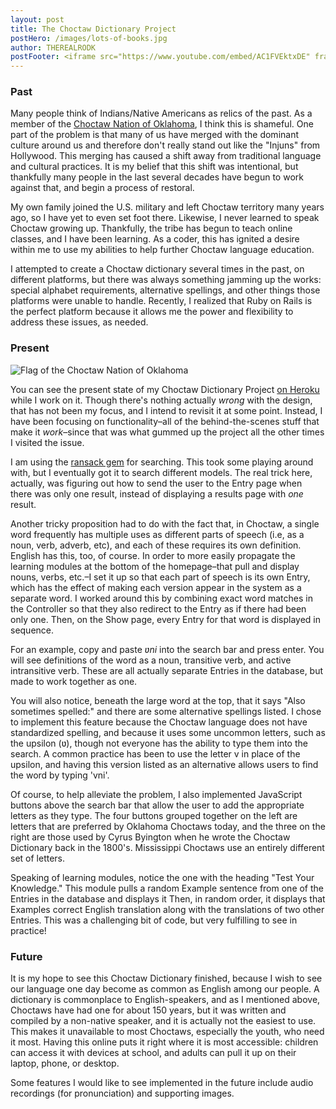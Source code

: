```yaml
---
layout: post
title: The Choctaw Dictionary Project
postHero: /images/lots-of-books.jpg
author: THEREALRODK
postFooter: <iframe src="https://www.youtube.com/embed/AC1FVEktxDE" frameborder="0" allow="autoplay; encrypted-media" allowfullscreen></iframe>
---
```


### Past

Many people think of Indians/Native Americans as relics of the past. As a member of the <a href="https://www.choctawnation.com/" target="_blank" rel="noopener">Choctaw Nation of Oklahoma</a>, I think this is shameful. One part of the problem is that many of us have merged with the dominant culture around us and therefore don't really stand out like the "Injuns" from Hollywood. This merging has caused a shift away from traditional language and cultural practices. It is my belief that this shift was intentional, but thankfully many people in the last several decades have begun to work against that, and begin a process of restoral.

My own family joined the U.S. military and left Choctaw territory many years ago, so I have yet to even set foot there. Likewise, I never learned to speak Choctaw growing up. Thankfully, the tribe has begun to teach online classes, and I have been learning. As a coder, this has ignited a desire within me to use my abilities to help further Choctaw language education.

I attempted to create a Choctaw dictionary several times in the past, on different platforms, but there was always something jamming up the works: special alphabet requirements, alternative spellings, and other things those platforms were unable to handle. Recently, I realized that Ruby on Rails is the perfect platform because it allows me the power and flexibility to address these issues, as needed.

### Present

<img class="pull-left" src="https://upload.wikimedia.org/wikipedia/commons/3/3c/Choctaw_flag.gif"
     alt="Flag of the Choctaw Nation of Oklahoma">

You can see the present state of my Choctaw Dictionary Project <a href="https://protected-dawn-54119.herokuapp.com/" target="_blank" rel="noopener">on Heroku</a> while I work on it. Though there's nothing actually *wrong* with the design, that has not been my focus, and I intend to revisit it at some point. Instead, I have been focusing on functionality–all of the behind-the-scenes stuff that make it *work*–since that was what gummed up the project all the other times I visited the issue.

I am using the <a href="https://rubygems.org/gems/ransack" target="_blank" rel="noopener">ransack gem</a> for searching. This took some playing around with, but I eventually got it to search different models. The real trick here, actually, was figuring out how to send the user to the Entry page when there was only one result, instead of displaying a results page with *one* result.

Another tricky proposition had to do with the fact that, in Choctaw, a single word frequently has multiple uses as different parts of speech (i.e, as a noun, verb, adverb, etc), and each of these requires its own definition. English has this, too, of course. In order to more easily propagate the learning modules at the bottom of the homepage–that pull and display nouns, verbs, etc.–I set it up so that each part of speech is its own Entry, which has the effect of making each version appear in the system as a separate word. I worked around this by combining exact word matches in the Controller so that they also redirect to the Entry as if there had been only one. Then, on the Show page, every Entry for that word is displayed in sequence.

For an example, copy and paste *ʋni* into the search bar and press enter. You will see definitions of the word as a noun, transitive verb, and active intransitive verb. These are all actually separate Entries in the database, but made to work together as one.

You will also notice, beneath the large word at the top, that it says "Also sometimes spelled:" and there are some alternative spellings listed. I chose to implement this feature because the Choctaw language does not have standardized spelling, and because it uses some uncommon letters, such as the upsilon (ʋ), though not everyone has the ability to type them into the search. A common practice has been to use the letter v in place of the upsilon, and having this version listed as an alternative allows users to find the word by typing 'vni'.

Of course, to help alleviate the problem, I also implemented JavaScript buttons above the search bar that allow the user to add the appropriate letters as they type. The four buttons grouped together on the left are letters that are preferred by Oklahoma Choctaws today, and the three on the right are those used by Cyrus Byington when he wrote the Choctaw Dictionary back in the 1800's. Mississippi Choctaws use an entirely different set of letters.

Speaking of learning modules, notice the one with the heading "Test Your Knowledge." This module pulls a random Example sentence from one of the Entries in the database and displays it Then, in random order, it displays that Examples correct English translation along with the translations of two other Entries. This was a challenging bit of code, but very fulfilling to see in practice!

### Future

It is my hope to see this Choctaw Dictionary finished, because I wish to see our language one day become as common as English among our people. A dictionary is commonplace to English-speakers, and as I mentioned above, Choctaws have had one for about 150 years, but it was written and compiled by a non-native speaker, and it is actually not the easiest to use. This makes it unavailable to most Choctaws, especially the youth, who need it most. Having this online puts it right where it is most accessible: children can access it with devices at school, and adults can pull it up on their laptop, phone, or desktop.

Some features I would like to see implemented in the future include audio recordings (for pronunciation) and supporting images.


<!--

Use this to place images within the article. Use the pull-left and pull-right classes for placement.

<img class="pull-left" src="http://placekitten.com/g/400/200"
     alt="kitten">
-->